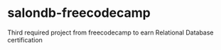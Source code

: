 # salondb-freecodecamp
Third required project from freecodecamp to earn Relational Database certification
